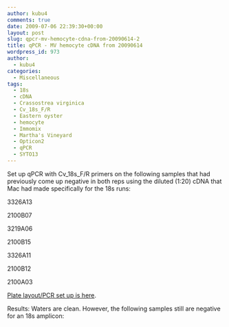 ```yaml
---
author: kubu4
comments: true
date: 2009-07-06 22:39:30+00:00
layout: post
slug: qpcr-mv-hemocyte-cdna-from-20090614-2
title: qPCR - MV hemocyte cDNA from 20090614
wordpress_id: 973
author:
  - kubu4
categories:
  - Miscellaneous
tags:
  - 18s
  - cDNA
  - Crassostrea virginica
  - Cv_18s_F/R
  - Eastern oyster
  - hemocyte
  - Immomix
  - Martha's Vineyard
  - Opticon2
  - qPCR
  - SYTO13
---
```


Set up qPCR with Cv_18s_F/R primers on the following samples that had previously come up negative in both reps using the diluted (1:20) cDNA that Mac had made specifically for the 18s runs:

3326A13

2100B07

3219A06

2100B15

3326A11

2100B12

2100A03

[Plate layout/PCR set up is here](http://eagle.fish.washington.edu/Arabidopsis/Notebook%20Workup%20Files/20090706-01.jpg).

Results: Waters are clean. However, the following samples still are negative for an 18s amplicon:
